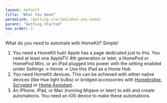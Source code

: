 ```yaml
---
layout: default
title: "What You Need"
permalink: /getting-started/what-you-need/
parent: "Getting Started"
nav_order: 3
---
```


What do you need to automate with HomeKit?
Simple!
1. You need a HomeKit hub! Apple has a page dedicated just to this. You need at least one AppleTV 4th generation or later, a HomePod or HomePod Mini, or an iPad plugged into power with the setting enabled under Settings -> Home -> Use this iPad as a Home Hub
2. You need HomeKit devices. This can be achieved with either native devices (like Hue light bulbs) or bridged accessories with [Homebridge](https://www.homebridge.io), [Scrypted](https://www.scrypted.app/) or [Home Assistant](https://www.home-assistant.io).
3. An iPhone, iPad, or Mac (running Mojave or later) to edit and create automations. You need an iOS device to make these automations.
